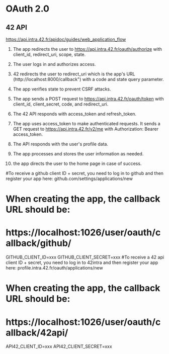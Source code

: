 
# OAuth 2.0

## 42 API

https://api.intra.42.fr/apidoc/guides/web_application_flow

1. The app redirects the user to https://api.intra.42.fr/oauth/authorize with client_id, redirect_uri, scope, state.

2. The user logs in and authorizes access.

3. 42 redirects the user to redirect_uri which is the app's URL (http://localhost:8000/callback") with a code and state query parameter.

4. The app verifies state to prevent CSRF attacks.

5. The app sends a POST request to https://api.intra.42.fr/oauth/token with client_id, client_secret, code, and redirect_uri.

6. The 42 API responds with access_token and refresh_token.

7. The app uses access_token to make authenticated requests.
It sends a GET request to https://api.intra.42.fr/v2/me with Authorization: Bearer access_token.

8. The API responds with the user's profile data.

9. The app processes and stores the user information as needed.

10. the app directs the user to the home page in case of success.


#To receive a github client ID + secret, you need to log in to github and then register your app here: github.com/settings/applications/new
# When creating the app, the callback URL should be:
# https://localhost:1026/user/oauth/callback/github/
GITHUB_CLIENT_ID=xxx
GITHUB_CLIENT_SECRET=xxx
#To receive a 42 api client ID + secret, you need to log in to 42intra and then register your app here: profile.intra.42.fr/oauth/applications/new
# When creating the app, the callback URL should be:
# https://localhost:1026/user/oauth/callback/42api/
API42_CLIENT_ID=xxx
API42_CLIENT_SECRET=xxx